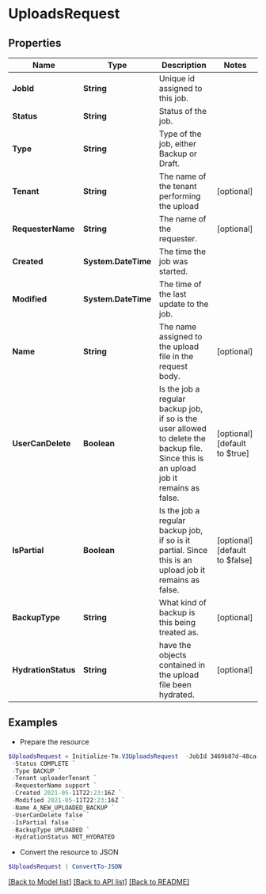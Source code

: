 # UploadsRequest
## Properties

Name | Type | Description | Notes
------------ | ------------- | ------------- | -------------
**JobId** | **String** | Unique id assigned to this job. | 
**Status** | **String** | Status of the job. | 
**Type** | **String** | Type of the job, either Backup or Draft. | 
**Tenant** | **String** | The name of the tenant performing the upload | [optional] 
**RequesterName** | **String** | The name of the requester. | [optional] 
**Created** | **System.DateTime** | The time the job was started. | 
**Modified** | **System.DateTime** | The time of the last update to the job. | 
**Name** | **String** | The name assigned to the upload file in the request body. | [optional] 
**UserCanDelete** | **Boolean** | Is the job a regular backup job, if so is the user allowed to delete the backup file. Since this is an upload job it remains as false. | [optional] [default to $true]
**IsPartial** | **Boolean** | Is the job a regular backup job, if so is it partial. Since this is an upload job it remains as false. | [optional] [default to $false]
**BackupType** | **String** | What kind of backup is this being treated as. | [optional] 
**HydrationStatus** | **String** | have the objects contained in the upload file been hydrated. | [optional] 

## Examples

- Prepare the resource
```powershell
$UploadsRequest = Initialize-Tm.V3UploadsRequest  -JobId 3469b87d-48ca-439a-868f-2160001da8c1 `
 -Status COMPLETE `
 -Type BACKUP `
 -Tenant uploaderTenant `
 -RequesterName support `
 -Created 2021-05-11T22:23:16Z `
 -Modified 2021-05-11T22:23:16Z `
 -Name A_NEW_UPLOADED_BACKUP `
 -UserCanDelete false `
 -IsPartial false `
 -BackupType UPLOADED `
 -HydrationStatus NOT_HYDRATED
```

- Convert the resource to JSON
```powershell
$UploadsRequest | ConvertTo-JSON
```

[[Back to Model list]](../README.md#documentation-for-models) [[Back to API list]](../README.md#documentation-for-api-endpoints) [[Back to README]](../README.md)

